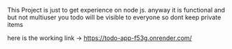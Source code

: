 This Project is just to get experience on node js.
anyway it is functional and but not multiuser you todo will be visible to everyone so dont keep private items

here is the working link -> https://todo-app-f53g.onrender.com/
